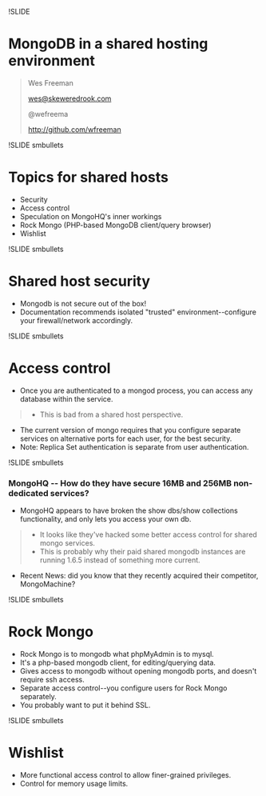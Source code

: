 !SLIDE 
# MongoDB in a                                 shared hosting environment #

> Wes Freeman 
>
> wes@skeweredrook.com
>
> @wefreema
>
> http://github.com/wfreeman
>

!SLIDE smbullets
# Topics for shared hosts #

* Security
* Access control
* Speculation on MongoHQ's inner workings
* Rock Mongo (PHP-based MongoDB client/query browser)
* Wishlist

!SLIDE smbullets
# Shared host security #

* Mongodb is not secure out of the box!
* Documentation recommends isolated "trusted" environment--configure your firewall/network accordingly.

!SLIDE smbullets
# Access control #

* Once you are authenticated to a mongod process, you can access any database within the service.
> * This is bad from a shared host perspective.
* The current version of mongo requires that you configure separate services on alternative ports for each user, for the best security.
* Note: Replica Set authentication is separate from user authentication.

!SLIDE smbullets
### MongoHQ -- How do they have secure 16MB and 256MB non-dedicated services? 
* MongoHQ appears to have broken the show dbs/show collections functionality, and only lets you access your own db. 
> * It looks like they've hacked some better access control for shared mongo services. 
> * This is probably why their paid shared mongodb instances are running 1.6.5 instead of something more current.
* Recent News: did you know that they recently acquired their competitor, MongoMachine?

!SLIDE smbullets
# Rock Mongo #

* Rock Mongo is to mongodb what phpMyAdmin is to mysql.
* It's a php-based mongodb client, for editing/querying data.
* Gives access to mongodb without opening mongodb ports, and doesn't require ssh access.
* Separate access control--you configure users for Rock Mongo separately.
* You probably want to put it behind SSL.

!SLIDE smbullets
# Wishlist #

* More functional access control to allow finer-grained privileges.
* Control for memory usage limits.
